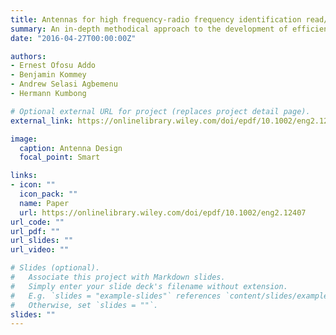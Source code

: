 ```yaml
---
title: Antennas for high frequency‐radio frequency identification read/write devices
summary: An in-depth methodical approach to the development of efficient high-frequency (HF) antennas for use in radio frequency identification (RFID) systems operating at 13.56 MHz.
date: "2016-04-27T00:00:00Z"

authors:
- Ernest Ofosu Addo
- Benjamin Kommey
- Andrew Selasi Agbemenu
- Hermann Kumbong

# Optional external URL for project (replaces project detail page).
external_link: https://onlinelibrary.wiley.com/doi/epdf/10.1002/eng2.12407

image:
  caption: Antenna Design
  focal_point: Smart

links:
- icon: ""
  icon_pack: ""
  name: Paper
  url: https://onlinelibrary.wiley.com/doi/epdf/10.1002/eng2.12407
url_code: ""
url_pdf: ""
url_slides: ""
url_video: ""

# Slides (optional).
#   Associate this project with Markdown slides.
#   Simply enter your slide deck's filename without extension.
#   E.g. `slides = "example-slides"` references `content/slides/example-slides.md`.
#   Otherwise, set `slides = ""`.
slides: ""
---
```

